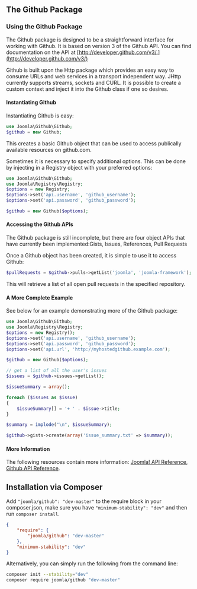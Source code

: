 ## The Github Package

### Using the Github Package

The Github package is designed to be a straightforward interface for
working with Github. It is based on version 3 of the Github API. You can
find documentation on the API at
[http://developer.github.com/v3/.](http://developer.github.com/v3/)

Github is built upon the Http package which provides an easy way to
consume URLs and web services in a transport independent way. JHttp
currently supports streams, sockets and CURL. It is possible to create a
custom context and inject it into the Github class if one so desires.

#### Instantiating Github

Instantiating Github is easy:

```php
use Joomla\Github\Github;
$github = new Github;
```

This creates a basic Github object that can be used to access
publically available resources on github.com.

Sometimes it is necessary to specify additional options. This can be
done by injecting in a Registry object with your preferred options:

```php
use Joomla\Github\Github;
use Joomla\Registry\Registry;
$options = new Registry;
$options->set('api.username', 'github_username');
$options->set('api.password', 'github_password');

$github = new Github($options);
```

#### Accessing the Github APIs

The Github package is still incomplete, but there are four object APIs
that have currently been implemented:Gists, Issues, References, Pull
Requests

Once a Github object has been created, it is simple to use it to access
Github:

```php
$pullRequests = $github->pulls->getList('joomla', 'joomla-framework');
```

This will retrieve a list of all open pull requests in the specified
repository.

#### A More Complete Example

See below for an example demonstrating more of the Github package:

```php
use Joomla\Github\Github;
use Joomla\Registry\Registry;
$options = new Registry();
$options->set('api.username', 'github_username');
$options->set('api.password', 'github_password');
$options->set('api.url', 'http://myhostedgithub.example.com');

$github = new Github($options);

// get a list of all the user's issues
$issues = $github->issues->getList();

$issueSummary = array();

foreach ($issues as $issue)
{
	$issueSummary[] = '+ ' . $issue->title;
}

$summary = implode("\n", $issueSummary);

$github->gists->create(array('issue_summary.txt' => $summary));
```

#### More Information

The following resources contain more information:  [Joomla! API
Reference](http://api.joomla.org), [Github API
Reference](http://developer.github.com).


## Installation via Composer

Add `"joomla/github": "dev-master"` to the require block in your composer.json, make sure you have `"minimum-stability": "dev"` and then run `composer install`.

```json
{
	"require": {
		"joomla/github": "dev-master"
	},
	"minimum-stability": "dev"
}
```

Alternatively, you can simply run the following from the command line:

```sh
composer init --stability="dev"
composer require joomla/github "dev-master"
```
